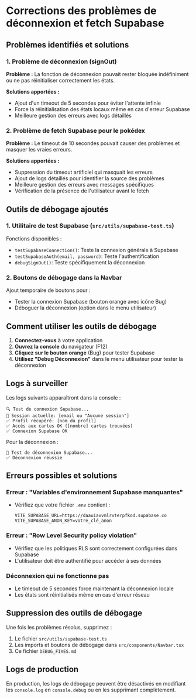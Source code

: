 # Corrections des problèmes de déconnexion et fetch Supabase

## Problèmes identifiés et solutions

### 1. Problème de déconnexion (signOut)

**Problème :** La fonction de déconnexion pouvait rester bloquée indéfiniment ou ne pas réinitialiser correctement les états.

**Solutions apportées :**

- Ajout d'un timeout de 5 secondes pour éviter l'attente infinie
- Force la réinitialisation des états locaux même en cas d'erreur Supabase
- Meilleure gestion des erreurs avec logs détaillés

### 2. Problème de fetch Supabase pour le pokédex

**Problème :** Le timeout de 10 secondes pouvait causer des problèmes et masquer les vraies erreurs.

**Solutions apportées :**

- Suppression du timeout artificiel qui masquait les erreurs
- Ajout de logs détaillés pour identifier la source des problèmes
- Meilleure gestion des erreurs avec messages spécifiques
- Vérification de la présence de l'utilisateur avant le fetch

## Outils de débogage ajoutés

### 1. Utilitaire de test Supabase (`src/utils/supabase-test.ts`)

Fonctions disponibles :

- `testSupabaseConnection()`: Teste la connexion générale à Supabase
- `testSupabaseAuth(email, password)`: Teste l'authentification
- `debugSignOut()`: Teste spécifiquement la déconnexion

### 2. Boutons de débogage dans la Navbar

Ajout temporaire de boutons pour :

- Tester la connexion Supabase (bouton orange avec icône Bug)
- Déboguer la déconnexion (option dans le menu utilisateur)

## Comment utiliser les outils de débogage

1. **Connectez-vous** à votre application
2. **Ouvrez la console** du navigateur (F12)
3. **Cliquez sur le bouton orange** (Bug) pour tester Supabase
4. **Utilisez "Debug Déconnexion"** dans le menu utilisateur pour tester la déconnexion

## Logs à surveiller

Les logs suivants apparaîtront dans la console :

```
🔍 Test de connexion Supabase...
📝 Session actuelle: [email ou "Aucune session"]
✅ Profil récupéré: [nom du profil]
✅ Accès aux cartes OK ([nombre] cartes trouvées)
✅ Connexion Supabase OK
```

Pour la déconnexion :

```
🔧 Test de déconnexion Supabase...
✅ Déconnexion réussie
```

## Erreurs possibles et solutions

### Erreur : "Variables d'environnement Supabase manquantes"

- Vérifiez que votre fichier `.env` contient :
  ```
  VITE_SUPABASE_URL=https://daauiaxvmlrvterpfkod.supabase.co
  VITE_SUPABASE_ANON_KEY=votre_clé_anon
  ```

### Erreur : "Row Level Security policy violation"

- Vérifiez que les politiques RLS sont correctement configurées dans Supabase
- L'utilisateur doit être authentifié pour accéder à ses données

### Déconnexion qui ne fonctionne pas

- Le timeout de 5 secondes force maintenant la déconnexion locale
- Les états sont réinitialisés même en cas d'erreur réseau

## Suppression des outils de débogage

Une fois les problèmes résolus, supprimez :

1. Le fichier `src/utils/supabase-test.ts`
2. Les imports et boutons de débogage dans `src/components/Navbar.tsx`
3. Ce fichier `DEBUG_FIXES.md`

## Logs de production

En production, les logs de débogage peuvent être désactivés en modifiant les `console.log` en `console.debug` ou en les supprimant complètement.
